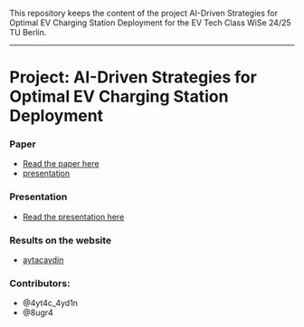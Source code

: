 This repository keeps the content of the project AI-Driven Strategies for Optimal EV Charging Station Deployment for the EV Tech Class WiSe 24/25 TU Berlin. 

----
# Project: AI-Driven Strategies for Optimal EV Charging Station Deployment

### Paper
* [Read the paper here](https://github.com/8ugr4/evtech01_2025/blob/main/Presentation_AI_Driven.pdf)
*  [presentation](https://github.com/8ugr4/evtech01_2025/blob/main/Presentation_AI_Driven.pdf)

### Presentation
* [Read the presentation here](https://github.com/8ugr4/evtech01_2025/blob/main/Presentation_AI_Driven.pdf)

### Results on the website
* [aytacaydin](https://aytacaydin.com/evtech/)

### Contributors: 
* @4yt4c_4yd1n
* @8ugr4
